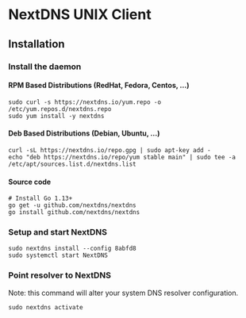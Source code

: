 # NextDNS UNIX Client

## Installation

### Install the daemon

#### RPM Based Distributions (RedHat, Fedora, Centos, …)

```
sudo curl -s https://nextdns.io/yum.repo -o /etc/yum.repos.d/nextdns.repo
sudo yum install -y nextdns
```

#### Deb Based Distributions (Debian, Ubuntu, …)

```
curl -sL https://nextdns.io/repo.gpg | sudo apt-key add -
echo "deb https://nextdns.io/repo/yum stable main" | sudo tee -a /etc/apt/sources.list.d/nextdns.list
```

#### Source code

```
# Install Go 1.13+
go get -u github.com/nextdns/nextdns
go install github.com/nextdns/nextdns
```

### Setup and start NextDNS

```
sudo nextdns install --config 8abfd8
sudo systemctl start NextDNS
```

### Point resolver to NextDNS

Note: this command will alter your system DNS resolver configuration.

```
sudo nextdns activate
```
